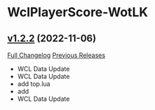 # WclPlayerScore-WotLK

## [v1.2.2](https://github.com/icaca/WclPlayerScore/tree/v1.2.2) (2022-11-06)
[Full Changelog](https://github.com/icaca/WclPlayerScore/commits/v1.2.2) [Previous Releases](https://github.com/icaca/WclPlayerScore/releases)

- WCL Data Update  
- WCL Data Update  
- add top.lua  
- add  
- WCL Data Update  
